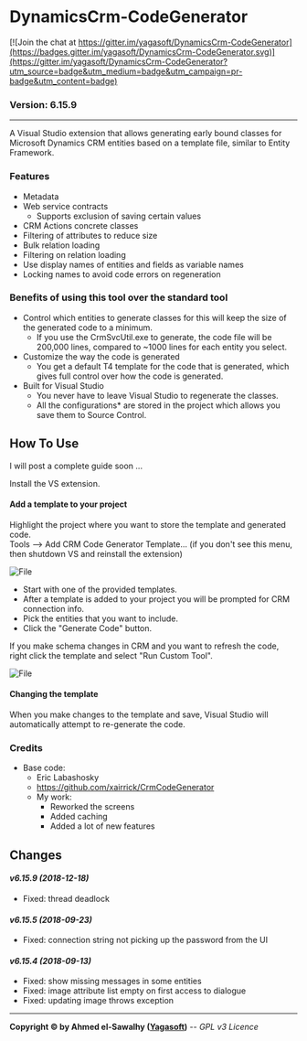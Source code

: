 # DynamicsCrm-CodeGenerator

[![Join the chat at https://gitter.im/yagasoft/DynamicsCrm-CodeGenerator](https://badges.gitter.im/yagasoft/DynamicsCrm-CodeGenerator.svg)](https://gitter.im/yagasoft/DynamicsCrm-CodeGenerator?utm_source=badge&utm_medium=badge&utm_campaign=pr-badge&utm_content=badge)

### Version: 6.15.9
---

A Visual Studio extension that allows generating early bound classes for Microsoft Dynamics CRM entities based on a template file, similar to Entity Framework.

### Features

  + Metadata
  + Web service contracts
	+ Supports exclusion of saving certain values
  + CRM Actions concrete classes
  + Filtering of attributes to reduce size
  + Bulk relation loading
  + Filtering on relation loading
  + Use display names of entities and fields as variable names
  + Locking names to avoid code errors on regeneration

### Benefits of using this tool over the standard tool

  + Control which entities to generate classes for this will keep the size of the generated code to a minimum.
    + If you use the CrmSvcUtil.exe to generate, the code file will be 200,000 lines, compared to ~1000 lines for each entity you select.
  + Customize the way the code is generated
    + You get a default T4 template for the code that is generated, which gives full control over how the code is generated.
  + Built for Visual Studio
    + You never have to leave Visual Studio to regenerate the classes.
	+ All the configurations* are stored in the project which allows you save them to Source Control.

## How To Use
I will post a complete guide soon ...

Install the VS extension.

#### Add a template to your project
Highlight the project where you want to store the template and generated code.   
Tools –> Add CRM Code Generator Template... (if you don't see this menu, then shutdown VS and reinstall the extension)

![File](Documentation/image_thumb_2.png)

  + Start with one of the provided templates.
  + After a template is added to your project you will be prompted for CRM connection info.
  + Pick the entities that you want to include.
  + Click the "Generate Code" button.

If you make schema changes in CRM and you want to refresh the code, right click the template and select "Run Custom Tool".

![File](Documentation/image_thumb_1.png)

#### Changing the template
When you make changes to the template and save, Visual Studio will automatically attempt to re-generate the code.

### Credits

  + Base code:
	+ Eric Labashosky
	+ https://github.com/xairrick/CrmCodeGenerator
	+ My work:
		+ Reworked the screens
		+ Added caching
		+ Added a lot of new features

## Changes

#### _v6.15.9 (2018-12-18)_
+ Fixed: thread deadlock
#### _v6.15.5 (2018-09-23)_
+ Fixed: connection string not picking up the password from the UI
#### _v6.15.4 (2018-09-13)_
+ Fixed: show missing messages in some entities
+ Fixed: image attribute list empty on first access to dialogue
+ Fixed: updating image throws exception

---
**Copyright &copy; by Ahmed el-Sawalhy ([Yagasoft](http://yagasoft.com))** -- _GPL v3 Licence_
